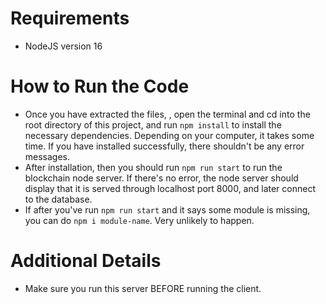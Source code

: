 # Requirements
- NodeJS version 16

# How to Run the Code
- Once you have extracted the files, , open the terminal and cd into the root directory of this project, and run `npm install` to install the necessary dependencies. Depending on your computer, it takes some time. If you have installed successfully, there shouldn't be any error messages.
- After installation, then you should run `npm run start` to run the blockchain node server. If there's no error, the node server should display that it is served through localhost port 8000, and later connect to the database.
- If after you've run `npm run start` and it says some module is missing, you can do `npm i module-name`. Very unlikely to happen.

# Additional Details
- Make sure you run this server BEFORE running the client.